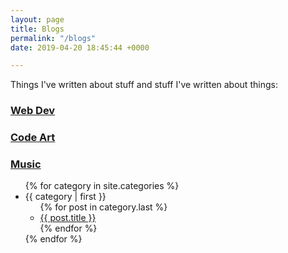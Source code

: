```yaml
---
layout: page
title: Blogs
permalink: "/blogs"
date: 2019-04-20 18:45:44 +0000

---
```

Things I've written about stuff and stuff I've written about things:

### [Web Dev](https://kylegrover.com/blog/web-dev)

### [Code Art](https://kylegrover.com/blog/code-art)

### [Music](https://kylegrover.com/blog/music)


<ul>
{% for category in site.categories %}
  <li><a name="{{ category | first }}">{{ category | first }}</a>
    <ul>
    {% for post in category.last %}
      <li><a href="{{ post.url }}">{{ post.title }}</a></li>
    {% endfor %}
    </ul>
  </li>
{% endfor %}
</ul>
